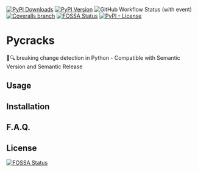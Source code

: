 [![PyPI Downloads](https://img.shields.io/pypi/dm/pycracks?style=for-the-badge&label=Installations&color=steelblue)](https://pypistats.org/packages/pycracks)
[![PyPI Version](https://img.shields.io/pypi/v/pycracks?style=for-the-badge)](https://pypi.org/project/PyCracks/)
![GitHub Workflow Status (with event)](https://img.shields.io/github/actions/workflow/status/elc/pycracks/build.yml?style=for-the-badge&logo=github&label=CICD)
[![Coveralls branch](https://img.shields.io/coverallsCoverage/github/ELC/pycracks?branch=master&style=for-the-badge)](https://coveralls.io/github/ELC/pycracks)
[![FOSSA Status](https://img.shields.io/badge/LICENSE%20SCAN-PASSING-CD2956?style=for-the-badge&logo=fossa)](https://app.fossa.com/projects/git%2Bgithub.com%2FELC%2Fpycracks)
[![PyPI - License](https://img.shields.io/pypi/l/pycracks?style=for-the-badge)](./LICENSE)

# Pycracks

💢🔍 breaking change detection in Python - Compatible with Semantic Version and Semantic Release

## Usage

## Installation

## F.A.Q.

## License

[![FOSSA Status](https://app.fossa.com/api/projects/git%2Bgithub.com%2FELC%2Fpycracks.svg?type=large)](https://app.fossa.com/projects/git%2Bgithub.com%2FELC%2Fpycracks)
